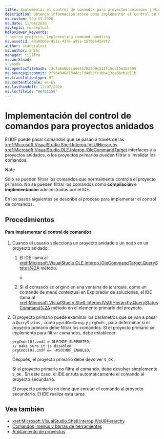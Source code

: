 ```yaml
---
title: Implementar el control de comandos para proyectos anidados | Microsoft Docs
description: Obtenga información sobre cómo implementar el control de comandos para proyectos anidados en el entorno de desarrollo integrado (IDE) de Visual Studio.
ms.custom: SEO-VS-2020
ms.date: 11/04/2016
ms.topic: conceptual
helpviewer_keywords:
- nested projects, implementing command handling
ms.assetid: 48a9d66e-d51c-4376-a95a-15796643a9f2
author: acangialosi
ms.author: anthc
manager: jillfra
ms.workload:
- vssdk
ms.openlocfilehash: 13cfa6ebb8cae645202339c511f15ca15e2b3490
ms.sourcegitcommit: 2f964946d7044cc7d49b3fc10b413ca06cb2d11b
ms.translationtype: MT
ms.contentlocale: es-ES
ms.lasthandoff: 12/07/2020
ms.locfileid: "96761158"
---
```

# <a name="implementing-command-handling-for-nested-projects"></a>Implementación del control de comandos para proyectos anidados
El IDE puede pasar comandos que se pasan a través de las <xref:Microsoft.VisualStudio.Shell.Interop.IVsUIHierarchy> <xref:Microsoft.VisualStudio.OLE.Interop.IOleCommandTarget> interfaces y a proyectos anidados, o los proyectos primarios pueden filtrar o invalidar los comandos.

> [!NOTE]
> Solo se pueden filtrar los comandos que normalmente controla el proyecto primario. No se pueden filtrar los comandos como **compilación** e **implementación** administrados por el IDE.

 En los pasos siguientes se describe el proceso para implementar el control de comandos.

## <a name="procedures"></a>Procedimientos

#### <a name="to-implement-command-handling"></a>Para implementar el control de comandos

1. Cuando el usuario selecciona un proyecto anidado o un nodo en un proyecto anidado:

   1. El IDE llama al <xref:Microsoft.VisualStudio.OLE.Interop.IOleCommandTarget.QueryStatus%2A> método.

      o

   2. Si el comando se originó en una ventana de jerarquía, como un comando de menú contextual en Explorador de soluciones, el IDE llama al <xref:Microsoft.VisualStudio.Shell.Interop.IVsUIHierarchy.QueryStatusCommand%2A> método en el elemento primario del proyecto.

2. El proyecto primario puede examinar los parámetros que se van a pasar a `QueryStatus` , como `pguidCmdGroup` y `prgCmds` , para determinar si el proyecto primario debe filtrar los comandos. Si el proyecto primario se implementa para filtrar comandos, debe establecer:

   ```
   prgCmds[0].cmdf = OLECMDF_SUPPORTED;
   // make sure it is disabled
   prgCmds[0].cmdf &= ~MSOCMDF_ENABLED;
   ```

    Después, el proyecto primario debe devolver `S_OK` .

    Si el proyecto primario no filtra el comando, debe devolver simplemente `S_OK` . En este caso, el IDE enruta automáticamente el comando al proyecto secundario.

    El proyecto primario no tiene que enrutar el comando al proyecto secundario. El IDE realiza esta tarea.

## <a name="see-also"></a>Vea también
- <xref:Microsoft.VisualStudio.Shell.Interop.IVsUIHierarchy>
- [Comandos, menús y barras de herramientas](../../extensibility/internals/commands-menus-and-toolbars.md)
- [Anidamiento de proyectos](../../extensibility/internals/nesting-projects.md)

